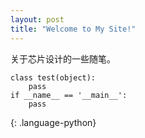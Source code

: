 ```yaml
---
layout: post
title: "Welcome to My Site!"
---
```


  关于芯片设计的一些随笔。
~~~
class test(object):
    pass
if __name__ == '__main__':
	pass
~~~
{: .language-python}


